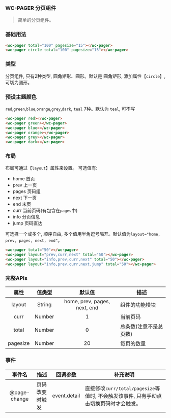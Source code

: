 <style>
.flex,.flex-free { display:flex;align-items:center }
.flex > *,.flex-free > *{margin:0 16px}
.flex > *{flex:1}
</style>


### WC-PAGER 分页组件
> 简单的分页组件。


### 基础用法


```html
<wc-pager total="100" pagesize="15"></wc-pager>
<wc-pager circle total="100" pagesize="15"></wc-pager>
```

<wc-pager total="100" pagesize="15"></wc-pager>





### 类型
分页组件, 只有2种类型, 圆角矩形、圆形。默认是 圆角矩形, 添加属性【`circle`】, 可切为圆形。


<wc-pager circle total="100" pagesize="15"></wc-pager>



### 预设主题颜色
`red`,`green`,`blue`,`orange`,`grey`,`dark`, `teal` 7种。默认为 `teal`, 可不写

```html
<wc-pager red></wc-pager>
<wc-pager green></wc-pager>
<wc-pager blue></wc-pager>
<wc-pager orange></wc-pager>
<wc-pager grey></wc-pager>
<wc-pager dark></wc-pager>

```

<wc-pager red total="50"></wc-pager>
<wc-pager green total="50"></wc-pager>
<wc-pager blue total="50"></wc-pager>
<wc-pager orange total="50"></wc-pager>
<wc-pager grey total="50"></wc-pager>
<wc-pager dark total="50"></wc-pager>


### 布局
布局可通过【`layout`】属性来设置。
可选值有: 
+ home  首页
+ prev   上一页
+ pages  页码组
+ next  下一页
+ end   末页
+ curr  当前页码(有包含在`pages`中)
+ info  分页信息
+ jump  页码直达

可选择一个或多个, 顺序自由, 多个值用半角逗号隔开。默认值为`layout="home, prev, pages, next, end"`。

```html
<wc-pager total="50"></wc-pager>
<wc-pager layout="prev,curr,next" total="50"></wc-pager>
<wc-pager layout="info,prev,curr,next" total="50"></wc-pager>
<wc-pager layout="info,prev,curr,next,jump" total="50"></wc-pager>
```

<wc-pager total="50"></wc-pager>
<wc-pager layout="prev,curr,next" total="50"></wc-pager>
<wc-pager layout="info,prev,curr,next" total="50"></wc-pager>
<wc-pager layout="info,prev,curr,next,jump" total="50"></wc-pager>





### 完整APIs

|  属性  |  值类型  |   默认值   |     描述   |
|  :-:  |   :-:   |   :-:   |     -   |
|  layout  |  String  |  home, prev, pages, next, end   |   组件的功能模块  |
|  curr  |   Number  |  1   |  当前页码  |
|  total  |   Number  |   0   |  总条数(注意不是总页数) |
|  pagesize  |   Number  |   20   |  每页的数量  |


### 事件
|  事件名  |  描述  |     回调参数   |   补充说明   |
|  :-:  |   -   |   -   |     -   |
|  @page-change  |  页码改变时触发  |   event.detail  |   直接修改`curr/total/pagesize`等值时, 不会触发该事件, 只有手动点击切换页码时才会触发。  |
